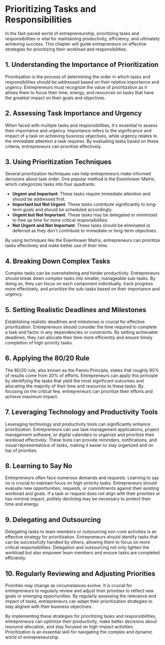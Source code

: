 Prioritizing Tasks and Responsibilities
==================================================

In the fast-paced world of entrepreneurship, prioritizing tasks and responsibilities is vital for maintaining productivity, efficiency, and ultimately achieving success. This chapter will guide entrepreneurs on effective strategies for prioritizing their workload and responsibilities.

**1. Understanding the Importance of Prioritization**
-----------------------------------------------------

Prioritization is the process of determining the order in which tasks and responsibilities should be addressed based on their relative importance and urgency. Entrepreneurs must recognize the value of prioritization as it allows them to focus their time, energy, and resources on tasks that have the greatest impact on their goals and objectives.

**2. Assessing Task Importance and Urgency**
--------------------------------------------

When faced with multiple tasks and responsibilities, it's essential to assess their importance and urgency. Importance refers to the significance and impact of a task on achieving business objectives, while urgency relates to the immediate attention a task requires. By evaluating tasks based on these criteria, entrepreneurs can prioritize effectively.

**3. Using Prioritization Techniques**
--------------------------------------

Several prioritization techniques can help entrepreneurs make informed decisions about task order. One popular method is the Eisenhower Matrix, which categorizes tasks into four quadrants:

* **Urgent and Important**: These tasks require immediate attention and should be addressed first.
* **Important but Not Urgent**: These tasks contribute significantly to long-term goals and should be scheduled accordingly.
* **Urgent but Not Important**: These tasks may be delegated or minimized to free up time for more critical responsibilities.
* **Not Urgent and Not Important**: These tasks should be eliminated or deferred as they don't contribute to immediate or long-term objectives.

By using techniques like the Eisenhower Matrix, entrepreneurs can prioritize tasks effectively and make better use of their time.

**4. Breaking Down Complex Tasks**
----------------------------------

Complex tasks can be overwhelming and hinder productivity. Entrepreneurs should break down complex tasks into smaller, manageable sub-tasks. By doing so, they can focus on each component individually, track progress more effectively, and prioritize the sub-tasks based on their importance and urgency.

**5. Setting Realistic Deadlines and Milestones**
-------------------------------------------------

Establishing realistic deadlines and milestones is crucial for effective prioritization. Entrepreneurs should consider the time required to complete a task and factor in any dependencies or constraints. By setting achievable deadlines, they can allocate their time more efficiently and ensure timely completion of high-priority tasks.

**6. Applying the 80/20 Rule**
------------------------------

The 80/20 rule, also known as the Pareto Principle, states that roughly 80% of results come from 20% of efforts. Entrepreneurs can apply this principle by identifying the tasks that yield the most significant outcomes and allocating the majority of their time and resources to these tasks. By focusing on the critical few, entrepreneurs can prioritize their efforts and achieve maximum impact.

**7. Leveraging Technology and Productivity Tools**
---------------------------------------------------

Leveraging technology and productivity tools can significantly enhance prioritization. Entrepreneurs can use task management applications, project management software, or digital calendars to organize and prioritize their workload effectively. These tools can provide reminders, notifications, and visual representations of tasks, making it easier to stay organized and on top of priorities.

**8. Learning to Say No**
-------------------------

Entrepreneurs often face numerous demands and requests. Learning to say no is crucial to maintain focus on high-priority tasks. Entrepreneurs should evaluate new opportunities, requests, or commitments against their existing workload and goals. If a task or request does not align with their priorities or has minimal impact, politely declining may be necessary to protect their time and energy.

**9. Delegating and Outsourcing**
---------------------------------

Delegating tasks to team members or outsourcing non-core activities is an effective strategy for prioritization. Entrepreneurs should identify tasks that can be successfully handled by others, allowing them to focus on more critical responsibilities. Delegation and outsourcing not only lighten the workload but also empower team members and ensure tasks are completed efficiently.

**10. Regularly Reviewing and Adjusting Priorities**
----------------------------------------------------

Priorities may change as circumstances evolve. It is crucial for entrepreneurs to regularly review and adjust their priorities to reflect new goals or emerging opportunities. By regularly assessing the relevance and impact of tasks, entrepreneurs can adapt their prioritization strategies to stay aligned with their business objectives.

By implementing these strategies for prioritizing tasks and responsibilities, entrepreneurs can optimize their productivity, make better decisions about resource allocation, and stay focused on high-impact activities. Prioritization is an essential skill for navigating the complex and dynamic world of entrepreneurship.
